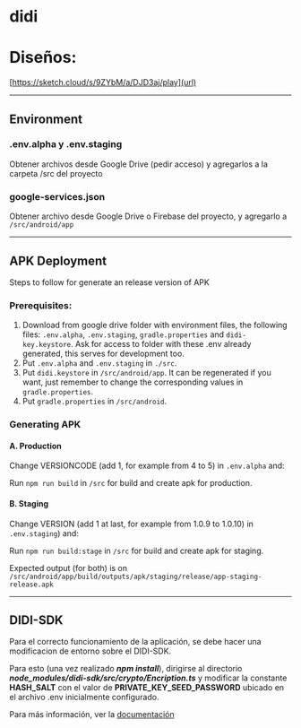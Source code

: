 # didi

# Diseños:
[https://sketch.cloud/s/9ZYbM/a/DJD3aj/play](url)


---


## Environment
### .env.alpha y .env.staging
Obtener archivos desde Google Drive (pedir acceso) y agregarlos a la carpeta /src del proyecto
### google-services.json
Obtener archivo desde Google Drive o Firebase del proyecto, y agregarlo a `/src/android/app`


---


## APK Deployment
Steps to follow for generate an release version of APK
### Prerequisites:
1. Download from google drive folder with environment files, the following files: `.env.alpha`, `.env.staging`, `gradle.properties` and `didi-key.keystore`. Ask for access to folder with these .env already generated, this serves for development too.
2. Put `.env.alpha` and `.env.staging` in `./src`.
3. Put `didi.keystore` in `/src/android/app`. It can be regenerated if you want, just remember to change the corresponding values in `gradle.properties`.
3. Put `gradle.properties` in `/src/android`.

### Generating APK 
#### A. Production
Change VERSIONCODE (add 1, for example from 4 to 5) in `.env.alpha` and:

Run `npm run build` in `/src` for build and create apk for production.

#### B. Staging
Change VERSION (add 1 at last, for example from 1.0.9 to 1.0.10) in `.env.staging`) and:

Run `npm run build:stage` in `/src` for build and create apk for staging.


Expected output (for both) is on `/src/android/app/build/outputs/apk/staging/release/app-staging-release.apk`


---

## DIDI-SDK

Para el correcto funcionamiento de la aplicación, se debe hacer una modificacion de entorno sobre el DIDI-SDK.

Para esto (una vez realizado _**npm install**_), dirigirse al directorio **_node_modules/didi-sdk/src/crypto/Encription.ts_** y modificar la constante **HASH_SALT** con el valor de **PRIVATE_KEY_SEED_PASSWORD** ubicado en el archivo .env inicialmente configurado.

Para más información, ver la [documentación](https://docs.didi.org.ar)
